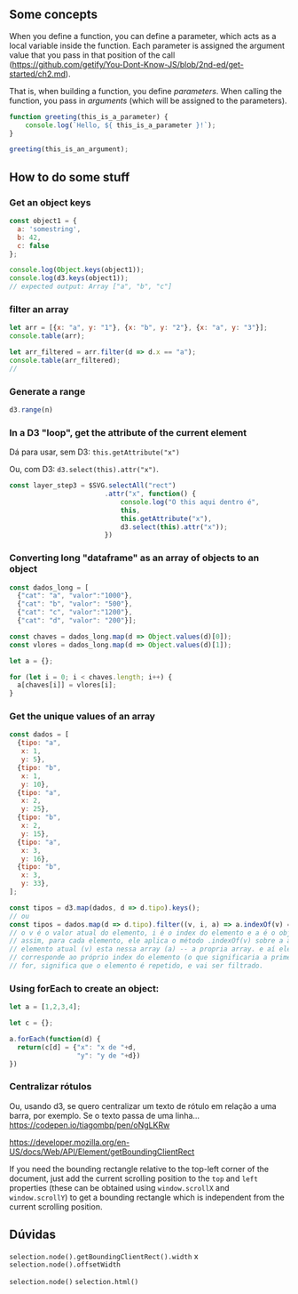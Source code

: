 ## Some concepts

When you define a function, you can define a parameter, which acts as a local variable inside the function. Each parameter is assigned the argument value that you pass in that position of the call (https://github.com/getify/You-Dont-Know-JS/blob/2nd-ed/get-started/ch2.md).

That is, when building a function, you define _parameters_. When calling the function, you pass in _arguments_ (which will be assigned to the parameters).

```js
function greeting(this_is_a_parameter) {
    console.log(`Hello, ${ this_is_a_parameter }!`);
}

greeting(this_is_an_argument);
```

## How to do some stuff

### Get an object keys

```js
const object1 = {
  a: 'somestring',
  b: 42,
  c: false
};

console.log(Object.keys(object1));
console.log(d3.keys(object1));
// expected output: Array ["a", "b", "c"]
```

### filter an array

```js
let arr = [{x: "a", y: "1"}, {x: "b", y: "2"}, {x: "a", y: "3"}];
console.table(arr);

let arr_filtered = arr.filter(d => d.x == "a");
console.table(arr_filtered);
//
```

### Generate a range

```js
d3.range(n)
```

### In a D3 "loop", get the attribute of the current element

Dá para usar, sem D3: `this.getAttribute("x")`

Ou, com D3: `d3.select(this).attr("x")`.

```js
const layer_step3 = $SVG.selectAll("rect")
                        .attr("x", function() {
                            console.log("O this aqui dentro é", 
                            this, 
                            this.getAttribute("x"),
                            d3.select(this).attr("x"));
                        })
```


### Converting long "dataframe" as an array of objects to an object

```js
const dados_long = [
  {"cat": "a", "valor":"1000"},
  {"cat": "b", "valor": "500"}, 
  {"cat": "c", "valor":"1200"},  
  {"cat": "d", "valor": "200"}];

const chaves = dados_long.map(d => Object.values(d)[0]);
const vlores = dados_long.map(d => Object.values(d)[1]);

let a = {};

for (let i = 0; i < chaves.length; i++) {
  a[chaves[i]] = vlores[i];
}
```

### Get the unique values of an array

```js
const dados = [
  {tipo: "a",
   x: 1,
   y: 5},
  {tipo: "b",
   x: 1,
   y: 10},
  {tipo: "a",
   x: 2,
   y: 25},
  {tipo: "b",
   x: 2,
   y: 15},
  {tipo: "a",
   x: 3,
   y: 16},
  {tipo: "b",
   x: 3,
   y: 33},
];

const tipos = d3.map(dados, d => d.tipo).keys();
// ou
const tipos = dados.map(d => d.tipo).filter((v, i, a) => a.indexOf(v) === i));
// o v é o valor atual do elemento, i é o index do elemento e a é o objeto que representa a própria array.
// assim, para cada elemento, ele aplica o método .indexOf(v) sobre a array, procurando a posição em que o 
// elemento atual (v) esta nessa array (a) -- a propria array. e aí ele verifica se a posição encontrada
// corresponde ao próprio index do elemento (o que significaria a primeira ocorrência do elemento). Se não
// for, significa que o elemento é repetido, e vai ser filtrado.
```

### Using forEach to create an object:

```js
let a = [1,2,3,4];

let c = {};

a.forEach(function(d) {
  return(c[d] = {"x": "x de "+d, 
                 "y": "y de "+d})
})
```

### Centralizar rótulos

Ou, usando d3, se quero centralizar um texto de rótulo em relação a uma barra, por exemplo. Se o texto passa de uma linha...
https://codepen.io/tiagombp/pen/oNgLKRw



https://developer.mozilla.org/en-US/docs/Web/API/Element/getBoundingClientRect

If you need the bounding rectangle relative to the top-left corner of the document, just add the current scrolling position to the `top` and `left` properties (these can be obtained using `window.scrollX` and `window.scrollY`) to get a bounding rectangle which is independent from the current scrolling position.


## Dúvidas

`selection.node().getBoundingClientRect().width`
x
`selection.node().offsetWidth`

`selection.node()`
`selection.html()`
